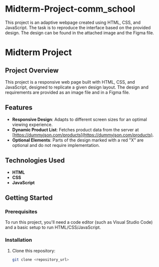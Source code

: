 # Midterm-Project-comm_school
This project is an adaptive webpage created using HTML, CSS, and JavaScript. The task is to reproduce the interface based on the provided design. The design can be found in the attached image and the Figma file.

# Midterm Project

## Project Overview
This project is a responsive web page built with HTML, CSS, and JavaScript, designed to replicate a given design layout. The design and requirements are provided as an image file and in a Figma file.

## Features
- **Responsive Design**: Adapts to different screen sizes for an optimal viewing experience.
- **Dynamic Product List**: Fetches product data from the server at [https://dummyjson.com/products](https://dummyjson.com/products).
- **Optional Elements**: Parts of the design marked with a red "X" are optional and do not require implementation.

## Technologies Used
- **HTML**
- **CSS**
- **JavaScript**

## Getting Started

### Prerequisites
To run this project, you'll need a code editor (such as Visual Studio Code) and a basic setup to run HTML/CSS/JavaScript.

### Installation
1. Clone this repository:
   ```bash
   git clone <repository_url>
